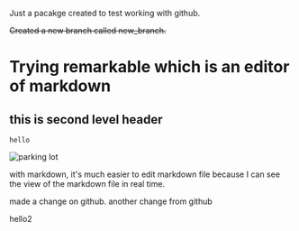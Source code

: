 Just a pacakge created to test working with github.

~~Created a new branch called new_branch.~~

# Trying remarkable which is an editor of markdown

## this is second level header

```hello```

![parking lot](/home/hiro/Pictures/parkinglot17.png  "parking lot")

with markdown, it's much easier to edit markdown file because I can see the view of the markdown file in real time.

made a change on github. another change from github

hello2

